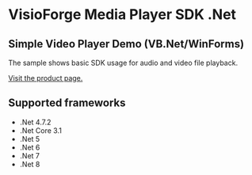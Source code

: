 ﻿# VisioForge Media Player SDK .Net

## Simple Video Player Demo (VB.Net/WinForms)

The sample shows basic SDK usage for audio and video file playback.

[Visit the product page.](https://www.visioforge.com/media-player-sdk-net)

## Supported frameworks

* .Net 4.7.2
* .Net Core 3.1
* .Net 5
* .Net 6
* .Net 7
* .Net 8
